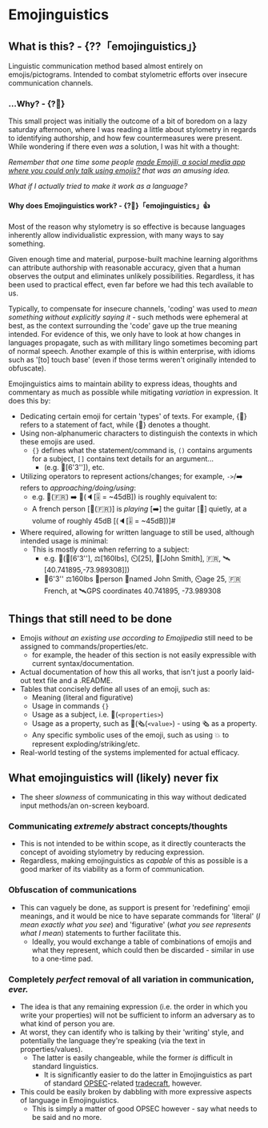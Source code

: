 # Emojinguistics

## What is this? - {??「emojinguistics」}

Linguistic communication method based almost entirely on emojis/pictograms. Intended to combat stylometric efforts over insecure communication channels.

### ...Why? - {?🤔}

This small project was initially the outcome of a bit of boredom on a lazy saturday afternoon, where I was reading a little about stylometry in regards to identifying authorship, and how few countermeasures were present. While wondering if there even *was* a solution, I was hit with a thought: 

*Remember that one time some people [made Emojili, a social media app where you could only talk using emojis?](https://www.youtube.com/watch?v=GsyhGHUEt-k) that was an amusing idea.* 

*What if I actually tried to make it work as a language?*

#### Why does Emojinguistics work? - {?🤔}「emojinguistics」👍

Most of the reason why stylometry is so effective is because languages inherently allow individualistic expression, with many ways to say something. 

Given enough time and material, purpose-built machine learning algorithms can attribute authorship with reasonable accuracy, given that a human observes the output and eliminates unlikely possibilities. Regardless, it has been used to practical effect, even far before we had this tech available to us.

Typically, to compensate for insecure channels, 'coding' was used to *mean something without explicitly saying it* - such methods were ephemeral at best, as the context surrounding the 'code' gave up the true meaning intended. For evidence of this, we only have to look at how changes in languages propagate, such as with millitary lingo sometimes becoming part of normal speech. Another example of this is within enterprise, with idioms such as '[to] touch base' (even if those terms weren't originally intended to obfuscate).

Emojinguistics aims to maintain ability to express ideas, thoughts and commentary as much as possible while mitigating *variation* in expression. It does this by:
- Dedicating certain emoji for certain 'types' of texts. For example, {💬} refers to a statement of fact, while {💭} denotes a thought.
- Using non-alphanumeric characters to distinguish the contexts in which these emojis are used. 
  - `{}` defines what the statement/command is, `()` contains arguments for a subject, `[]` contains text details for an argument...
    - (e.g. 📏[6'3'']), etc.
- Utilizing operators to represent actions/changes; for example, `->`/➡️ refers to _approaching/doing/using_:
	- e.g. 🧑(🇫🇷) ➡️ 🎸(🔈[🎚️ = ~45dB]) is roughly equivalent to:
	- A french person  [🧑(🇫🇷)] is _playing_ [➡️] the guitar [🎸] quietly, at a volume of roughly 45dB [(🔈[🎚️ = ~45dB])]#
- Where required, allowing for written language to still be used, although intended usage is minimal:
  - This is mostly done when referring to a subject:
    - e.g. 🧑(📏[6'3''], ⚖️[160lbs], ⏲️[25], 📛[John Smith], 🇫🇷, 🛰️[40.741895,-73.989308]])
    - 📏6'3'' ⚖️160lbs 🧑person 📛named John Smith, ⏲️age 25, 🇫🇷French, at 🛰️GPS coordinates 40.741895, -73.989308

## Things that still need to be done 
- Emojis _without an existing use according to Emojipedia_ still need to be assigned to commands/properties/etc.
  - for example, the header of this section is not easily expressible with current syntax/documentation.
- Actual documentation of how this all works, that isn't just a poorly laid-out text file and a .README.
- Tables that concisely define all uses of an emoji, such as:
  - Meaning (literal and figurative)
  - Usage in commands `{}`
  - Usage as a subject, i.e. 🐀(`<properties>`)
  - Usage as a property, such as 🐀(🗞️(`<value>`) - using 🗞️ as a property.
  - Any specific symbolic uses of the emoji, such as using 💥 to represent exploding/striking/etc.
 - Real-world testing of the systems implemented for actual efficacy.

## What emojinguistics will (likely) never fix
- The sheer _slowness_ of communicating in this way without dedicated input methods/an on-screen keyboard.

### Communicating _extremely_ abstract concepts/thoughts
  - This is not intended to be within scope, as it directly counteracts the concept of avoiding stylometry by reducing expression.
  - Regardless, making emojinguistics as _capable_ of this as possible is a good marker of its viability as a form of communication.
  
### Obfuscation of communications
  - This can vaguely be done, as support is present for 'redefining' emoji meanings, and it would be nice to have separate commands for 'literal' (_I mean exactly what you see_) and 'figurative' (_what you see represents what I mean_) statements to further facilitate this.
    - Ideally, you would exchange a table of combinations of emojis and what they represent, which could then be discarded - similar in use to a one-time pad.

### Completely _perfect_ removal of all variation in communication, _ever._
  - The idea is that any remaining expression (i.e. the order in which you write your properties) will not be sufficient to inform an adversary as to what kind of person you are.
  - At worst, they can identify who is talking by their 'writing' style, and potentially the language they're speaking (via the text in properties/values).
    - The latter is easily changeable, while the former _is_ difficult in standard linguistics.
      - It is significantly easier to do the latter in Emojinguistics as part of standard [OPSEC](https://en.wikipedia.org/wiki/Operations_security)-related [tradecraft](https://en.wikipedia.org/wiki/Tradecraft), however.
  - This could be easily broken by dabbling with more expressive aspects of language in Emojinguistics.
    - This is simply a matter of good OPSEC however - say what needs to be said and no more.
